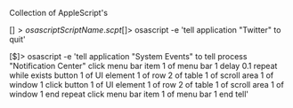 Collection of AppleScript's

[$]> osascript ScriptName.scpt
[$]> osascript -e 'tell application "Twitter" to quit'

[$]> osascript -e 'tell application "System Events" to tell process "Notification Center"
    click menu bar item 1 of menu bar 1
    delay 0.1
    repeat while exists button 1 of UI element 1 of row 2 of table 1 of scroll area 1 of window 1
        click button 1 of UI element 1 of row 2 of table 1 of scroll area 1 of window 1
    end repeat
    click menu bar item 1 of menu bar 1
end tell'
